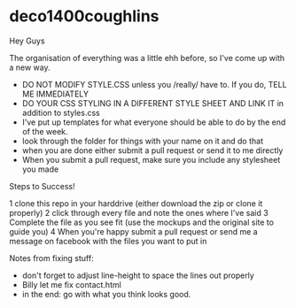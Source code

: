 # deco1400coughlins

Hey Guys

The organisation of everything was a little ehh before, so I've come up with a new way.

- DO NOT MODIFY STYLE.CSS unless you /really/ have to. If you do, TELL ME IMMEDIATELY
- DO YOUR CSS STYLING IN A DIFFERENT STYLE SHEET AND LINK IT in addition to styles.css
- I've put up templates for what everyone should be able to do by the end of the week.
- look through the folder for things with your name on it and do that
- when you are done either submit a pull request or send it to me directly
- When you submit a pull request, make sure you include any stylesheet you made

Steps to Success!

1 clone this repo in your harddrive (either download the zip or clone it properly)
2 click through every file and note the ones where I've said <!-- (YOUR NAME) DO THIS -->
3 Complete the file as you see fit (use the mockups and the original site to guide you)
4 When you're happy submit a pull request or send me a message on facebook with the files you want to put in

Notes from fixing stuff:

- don't forget to adjust line-height to space the lines out properly
- Billy let me fix contact.html
- in the end: go with what you think looks good.
